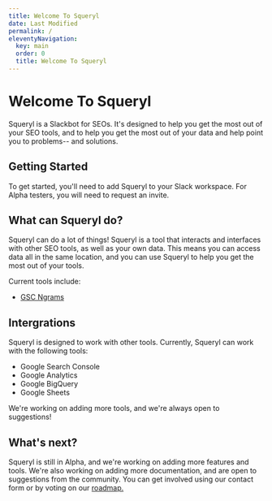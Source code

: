```yaml
---
title: Welcome To Squeryl
date: Last Modified 
permalink: /
eleventyNavigation:
  key: main 
  order: 0
  title: Welcome To Squeryl
---
```


# Welcome To Squeryl

Squeryl is a Slackbot for SEOs. It's designed to help you get the most out of your SEO tools, and to help you get the most out of your data and help point you to problems-- and solutions.

## Getting Started

To get started, you'll need to add Squeryl to your Slack workspace. For Alpha testers, you will need to request an invite. 

## What can Squeryl do?

Squeryl can do a lot of things! Squeryl is a tool that interacts and interfaces with other SEO tools, as well as your own data. This means you can access data all in the same location, and you can use Squeryl to help you get the most out of your tools.

Current tools include:

- [GSC Ngrams](/gsc-ngrams/)


## Intergrations

Squeryl is designed to work with other tools. Currently, Squeryl can work with the following tools:

* Google Search Console
* Google Analytics
* Google BigQuery
* Google Sheets

We're working on adding more tools, and we're always open to suggestions!

## What's next?

Squeryl is still in Alpha, and we're working on adding more features and tools. We're also working on adding more documentation, and are open to suggestions from the community. You can get involved using our contact form or by voting on our [roadmap.](/roadmap/index.html)